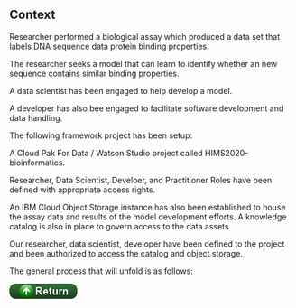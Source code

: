 ## Context

Researcher performed a biological assay which produced a data set that labels DNA sequence data protein binding properties.

The researcher seeks a model that can learn to identify whether an new sequence contains similar binding properties.

A data scientist has been engaged to help develop a model.

A developer has also bee engaged to facilitate software development and data handling.

The following framework project has been setup:

A Cloud Pak For Data / Watson Studio project called HIMS2020-bioinformatics.

Researcher, Data Scientist, Develoer, and  Practitioner Roles have been defined with appropriate access rights.

An IBM Cloud Object Storage instance has also been established to house the assay data and results of 
the model development efforts. A knowledge catalog is also in place to govern access to the data assets.

Our researcher, data scientist, developer have been defined to the project and been authorized to access 
the catalog and object storage.

The general process that will unfold is as follows:



[![return](../buttons/return.png)](../README.md#Context)
